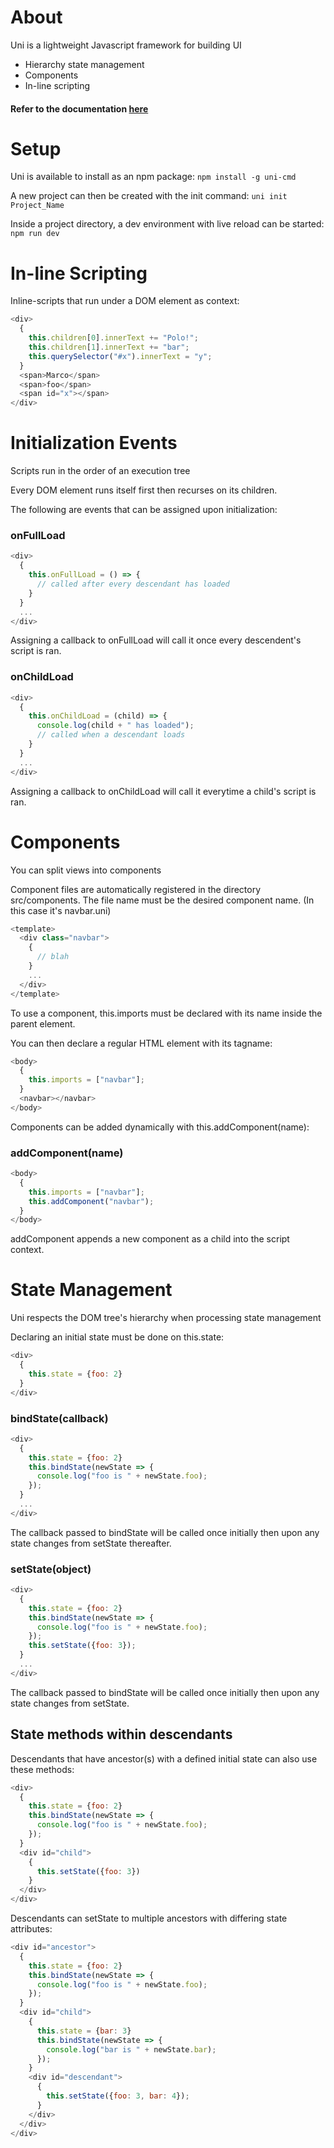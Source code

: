 # About
Uni is a lightweight Javascript framework for building UI

- Hierarchy state management
- Components
- In-line scripting

#### Refer to the documentation [here](https://anythony.github.io/uni-docs/)

# Setup

Uni is available to install as an npm package:
```npm install -g uni-cmd```
        
A new project can then be created with the init command:
```uni init Project_Name```

Inside a project directory, a dev environment with live reload can be started:
```npm run dev```

# In-line Scripting

Inline-scripts that run under a DOM element as context:

```js
<div>
  {
    this.children[0].innerText += "Polo!";
    this.children[1].innerText += "bar";
    this.querySelector("#x").innerText = "y";
  }
  <span>Marco</span>
  <span>foo</span>
  <span id="x"></span>
</div>
```

# Initialization Events

Scripts run in the order of an execution tree

Every DOM element runs itself first then recurses on its children.

The following are events that can be assigned upon initialization:

### onFullLoad
```js
<div>
  {
    this.onFullLoad = () => {
      // called after every descendant has loaded
    }
  }
  ...
</div>
``` 
Assigning a callback to onFullLoad will call it once every descendent's script is ran.

### onChildLoad
```js
<div>
  {
    this.onChildLoad = (child) => {
      console.log(child + " has loaded");
      // called when a descendant loads
    }
  }
  ...
</div>
```
Assigning a callback to onChildLoad will call it everytime a child's script is ran.

# Components

You can split views into components

Component files are automatically registered in the directory src/components.
The file name must be the desired component name. (In this case it's navbar.uni)
```js        
<template>
  <div class="navbar">
    {
      // blah
    }
    ...
  </div>
</template>
```
To use a component, this.imports must be declared with its name inside the parent element.

You can then declare a regular HTML element with its tagname:
```js
<body>
  {
    this.imports = ["navbar"];
  }
  <navbar></navbar>
</body>
```
      
Components can be added dynamically with this.addComponent(name):

### addComponent(name)
```js       
<body>
  {
    this.imports = ["navbar"];
    this.addComponent("navbar");
  }
</body>
```

addComponent appends a new component as a child into the script context.

# State Management
Uni respects the DOM tree's hierarchy when processing state management

Declaring an initial state must be done on this.state:
```js        
<div>
  {
    this.state = {foo: 2}
  }
</div>
```
      
### bindState(callback)
```js
<div>
  {
    this.state = {foo: 2}
    this.bindState(newState => {
      console.log("foo is " + newState.foo);
    });
  }
  ...
</div>
```
      
The callback passed to bindState will be called once initially then upon any state changes from setState thereafter.

### setState(object)
```js        
<div>
  {
    this.state = {foo: 2}
    this.bindState(newState => {
      console.log("foo is " + newState.foo);
    });
    this.setState({foo: 3});
  }
  ...
</div>
```
      
The callback passed to bindState will be called once initially then upon any state changes from setState.

## State methods within descendants
Descendants that have ancestor(s) with a defined initial state can also use these methods:

```js    
<div>
  {
    this.state = {foo: 2}
    this.bindState(newState => {
      console.log("foo is " + newState.foo);
    });
  }
  <div id="child">
    {
      this.setState({foo: 3})
    }
  </div>
</div>
```
      
Descendants can setState to multiple ancestors with differing state attributes:

```js
<div id="ancestor">
  {
    this.state = {foo: 2}
    this.bindState(newState => {
      console.log("foo is " + newState.foo);
    });
  }
  <div id="child">
    {
      this.state = {bar: 3}
      this.bindState(newState => {
        console.log("bar is " + newState.bar);
      }); 
    }
    <div id="descendant">
      {
        this.setState({foo: 3, bar: 4});
      }
    </div>
  </div>
</div>
```
